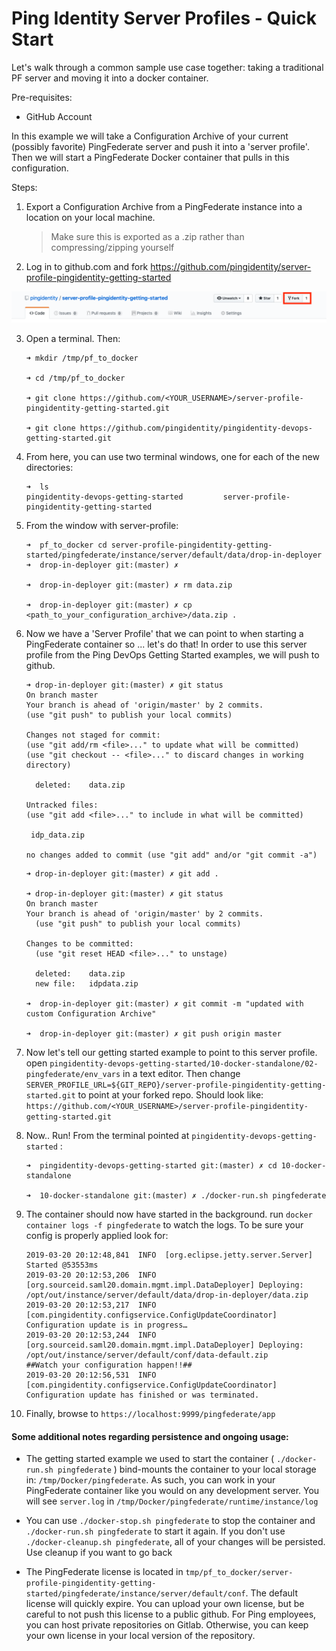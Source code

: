 # Ping Identity Server Profiles - Quick Start

Let's walk through a common sample use case together: taking a traditional PF server and moving it into a docker container. 

Pre-requisites: 
* GitHub Account

In this example we will take a Configuration Archive of your current (possibly favorite) PingFederate server and push it into a 'server profile'. Then we will start a PingFederate Docker container that pulls in this configuration.

Steps:

1. Export a Configuration Archive from a PingFederate instance into a location on your local machine. 
   > Make sure this is exported as a .zip rather than compressing/zipping yourself

2. Log in to github.com and fork https://github.com/pingidentity/server-profile-pingidentity-getting-started

![fork_a_repo](/docs/images/fork_a_repo.png)

3. Open a terminal. Then: 
   ```
   ➜ mkdir /tmp/pf_to_docker
   
   ➜ cd /tmp/pf_to_docker
   
   ➜ git clone https://github.com/<YOUR_USERNAME>/server-profile-pingidentity-getting-started.git
   
   ➜ git clone https://github.com/pingidentity/pingidentity-devops-getting-started.git
   ```
4. From here, you can use two terminal windows, one for each of the new directories:
    ```shell
    ➜  ls
    pingidentity-devops-getting-started         server-profile-pingidentity-getting-started
    ```

5. From the window with server-profile:
    ```shell
    ➜  pf_to_docker cd server-profile-pingidentity-getting-started/pingfederate/instance/server/default/data/drop-in-deployer 
    ➜  drop-in-deployer git:(master) ✗
   
    ➜  drop-in-deployer git:(master) ✗ rm data.zip

    ➜  drop-in-deployer git:(master) ✗ cp <path_to_your_configuration_archive>/data.zip .
    ```

6. Now we have a 'Server Profile' that we can point to when starting a PingFederate container so ... let's do that! In order to use this server profile from the Ping DevOps Getting Started examples, we will push to github. 

   ``` shell
   ➜ drop-in-deployer git:(master) ✗ git status
   On branch master
   Your branch is ahead of 'origin/master' by 2 commits.
   (use "git push" to publish your local commits)

   Changes not staged for commit:
   (use "git add/rm <file>..." to update what will be committed)
   (use "git checkout -- <file>..." to discard changes in working directory)

	 deleted:    data.zip

   Untracked files:
   (use "git add <file>..." to include in what will be committed)

	idp_data.zip

   no changes added to commit (use "git add" and/or "git commit -a")
   ```

    ```shell
    ➜ drop-in-deployer git:(master) ✗ git add .

    ➜ drop-in-deployer git:(master) ✗ git status
    On branch master
    Your branch is ahead of 'origin/master' by 2 commits.
      (use "git push" to publish your local commits)

    Changes to be committed:
      (use "git reset HEAD <file>..." to unstage)

      deleted:    data.zip
      new file:   idpdata.zip

    ➜  drop-in-deployer git:(master) ✗ git commit -m "updated with custom Configuration Archive"

    ➜  drop-in-deployer git:(master) ✗ git push origin master
    ```
7. Now let's tell our getting started example to point to this server profile. open `pingidentity-devops-getting-started/10-docker-standalone/02-pingfederate/env_vars` in a text editor. Then change `SERVER_PROFILE_URL=${GIT_REPO}/server-profile-pingidentity-getting-started.git` to point at your forked repo. Should look like: `https://github.com/<YOUR_USERNAME>/server-profile-pingidentity-getting-started.git`

8. Now.. Run! From the terminal pointed at `pingidentity-devops-getting-started` :

    ```
    ➜  pingidentity-devops-getting-started git:(master) ✗ cd 10-docker-standalone

    ➜  10-docker-standalone git:(master) ✗ ./docker-run.sh pingfederate
    ```
9. The container should now have started in the background. run `docker container logs -f pingfederate` to watch the logs. To be sure your config is properly applied look for: 

    ```shell
    2019-03-20 20:12:48,841  INFO  [org.eclipse.jetty.server.Server] Started @53553ms
    2019-03-20 20:12:53,206  INFO  [org.sourceid.saml20.domain.mgmt.impl.DataDeployer] Deploying: /opt/out/instance/server/default/data/drop-in-deployer/data.zip
    2019-03-20 20:12:53,217  INFO  [com.pingidentity.configservice.ConfigUpdateCoordinator] Configuration update is in progress…
    2019-03-20 20:12:53,244  INFO  [org.sourceid.saml20.domain.mgmt.impl.DataDeployer] Deploying: /opt/out/instance/server/default/conf/data-default.zip
    ##Watch your configuration happen!!##
    2019-03-20 20:12:56,531  INFO  [com.pingidentity.configservice.ConfigUpdateCoordinator] Configuration update has finished or was terminated.
    ```
10. Finally, browse to `https://localhost:9999/pingfederate/app`

#### Some additional notes regarding persistence and ongoing usage: 

* The getting started example we used to start the container ( `./docker-run.sh pingfederate` ) bind-mounts the container to your local storage in: `/tmp/Docker/pingfederate`. As such, you can work in your PingFederate container like you would on any development server. You will see `server.log` in `/tmp/Docker/pingfederate/runtime/instance/log`

* You can use `./docker-stop.sh pingfederate` to stop the container and `./docker-run.sh pingfederate` to start it again. If you don't use `./docker-cleanup.sh pingfederate`, all of your changes will be persisted. Use cleanup if you want to go back 

* The PingFederate license is located in `tmp/pf_to_docker/server-profile-pingidentity-getting-started/pingfederate/instance/server/default/conf`. The default license will quickly expire. You can upload your own license, but be careful to not push this license to a public github. For Ping employees, you can host private repositories on Gitlab. Otherwise, you can keep your own license in your local version of the repository. 